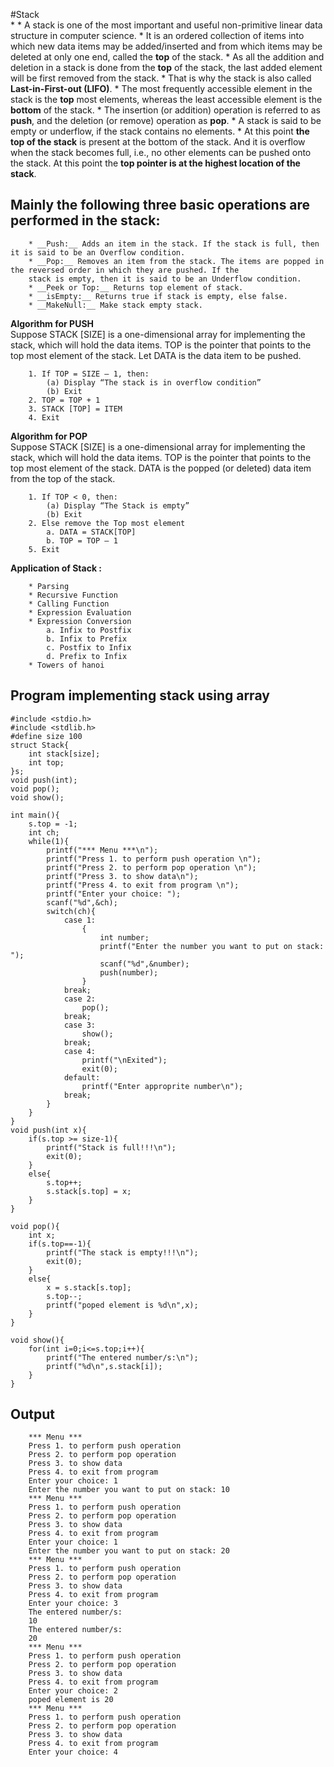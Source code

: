 #Stack	
* 
    * A stack is one of the most important and useful non-primitive linear            data structure in computer science.
    * It is an ordered collection of items into which new data items may be added/inserted and from which items may be deleted
    at only one end, called the __top__ of the stack.
    * As all the addition and deletion in a stack is done from the __top__ of the   stack, the last added element will be first
    removed from the stack.
    * That is why the stack is also called __Last-in-First-out (LIFO)__.
    * The most frequently accessible element in the stack is the __top__ most elements, whereas the least accessible element is
    the __bottom__ of the stack.
    * The insertion (or addition) operation is referred to as __push__, and the deletion (or remove) operation as __pop__.
    * A stack is said to be empty or underflow, if the stack contains no elements.
    * At this point __the top of the stack__ is present at the bottom of the stack. And it is overflow when the stack becomes
    full, i.e., no other elements can be pushed onto the stack. At this point
    the __top pointer is at the highest location of the stack__.

## Mainly the following three basic operations are performed in the stack:

        * __Push:__ Adds an item in the stack. If the stack is full, then it is said to be an Overflow condition.
        * __Pop:__ Removes an item from the stack. The items are popped in the reversed order in which they are pushed. If the
        stack is empty, then it is said to be an Underflow condition.
        * __Peek or Top:__ Returns top element of stack.
        * __isEmpty:__ Returns true if stack is empty, else false.
        * __MakeNull:__ Make stack empty stack.
__Algorithm for PUSH__
    <br>
    Suppose STACK [SIZE] is a one-dimensional array for implementing the stack, which will hold the data items. TOP is the
    pointer that points to the top most element of the stack. Let DATA is the data item to be pushed.

        1. If TOP = SIZE – 1, then:
            (a) Display “The stack is in overflow condition”
            (b) Exit
        2. TOP = TOP + 1
        3. STACK [TOP] = ITEM
        4. Exit

__Algorithm for POP__
    <br>
    Suppose STACK [SIZE] is a one-dimensional array for implementing the stack, which will hold the data items. TOP is the
    pointer that points to the top most element of the stack. DATA is the popped (or deleted) data item from the top of the
    stack.
        
        1. If TOP < 0, then:
            (a) Display “The Stack is empty”
            (b) Exit
        2. Else remove the Top most element
            a. DATA = STACK[TOP]
            b. TOP = TOP – 1
        5. Exit
        
__Application of Stack :__

        * Parsing
        * Recursive Function
        * Calling Function
        * Expression Evaluation
        * Expression Conversion
            a. Infix to Postfix
            b. Infix to Prefix
            c. Postfix to Infix
            d. Prefix to Infix
        * Towers of hanoi

        
## Program implementing stack using array
    #include <stdio.h>
    #include <stdlib.h>
    #define size 100
    struct Stack{
        int stack[size];
        int top; 
    }s;
    void push(int);
    void pop();
    void show();
    
    int main(){
        s.top = -1;
        int ch;
        while(1){
            printf("*** Menu ***\n");
            printf("Press 1. to perform push operation \n");
            printf("Press 2. to perform pop operation \n");
            printf("Press 3. to show data\n");
            printf("Press 4. to exit from program \n");
            printf("Enter your choice: ");
            scanf("%d",&ch);
            switch(ch){
                case 1:
                    {
                        int number;
                        printf("Enter the number you want to put on stack: ");
                        scanf("%d",&number);
                        push(number);
                    }
                break;
                case 2:
                    pop();
                break;
                case 3:
                    show();
                break;
                case 4:
                    printf("\nExited");
                    exit(0);
                default:
                    printf("Enter approprite number\n");
                break;
            }
        }
    }
    void push(int x){
        if(s.top >= size-1){
            printf("Stack is full!!!\n");
            exit(0);
        }
        else{
            s.top++;
            s.stack[s.top] = x;
        }
    }

    void pop(){
        int x;
        if(s.top==-1){
            printf("The stack is empty!!!\n");
            exit(0);
        }
        else{
            x = s.stack[s.top];
            s.top--;
            printf("poped element is %d\n",x);
        }
    }

    void show(){
        for(int i=0;i<=s.top;i++){
            printf("The entered number/s:\n");
            printf("%d\n",s.stack[i]);
        }
    }
## Output
        *** Menu ***
        Press 1. to perform push operation 
        Press 2. to perform pop operation 
        Press 3. to show data
        Press 4. to exit from program 
        Enter your choice: 1
        Enter the number you want to put on stack: 10
        *** Menu ***
        Press 1. to perform push operation 
        Press 2. to perform pop operation 
        Press 3. to show data
        Press 4. to exit from program 
        Enter your choice: 1
        Enter the number you want to put on stack: 20
        *** Menu ***
        Press 1. to perform push operation 
        Press 2. to perform pop operation 
        Press 3. to show data
        Press 4. to exit from program 
        Enter your choice: 3
        The entered number/s:
        10
        The entered number/s:
        20
        *** Menu ***
        Press 1. to perform push operation 
        Press 2. to perform pop operation 
        Press 3. to show data
        Press 4. to exit from program 
        Enter your choice: 2
        poped element is 20
        *** Menu ***
        Press 1. to perform push operation 
        Press 2. to perform pop operation 
        Press 3. to show data
        Press 4. to exit from program 
        Enter your choice: 4




